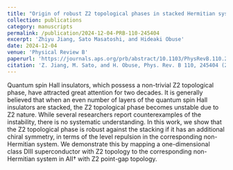 ```yaml
---
title: "Origin of robust Z2 topological phases in stacked Hermitian systems: Non-Hermitian level repulsion"
collection: publications
category: manuscripts
permalink: /publication/2024-12-04-PRB-110-245404
excerpt: 'Zhiyu Jiang, Sato Masatoshi, and Hideaki Obuse'
date: 2024-12-04
venue: 'Physical Review B'
paperurl: 'https://journals.aps.org/prb/abstract/10.1103/PhysRevB.110.245404'
citation: 'Z. Jiang, M. Sato, and H. Obuse, Phys. Rev. B 110, 245404 (2024).'
---
```


Quantum spin Hall insulators, which possess a non-trivial Z2 topological phase, have attracted great attention for two decades. It is generally believed that when an even number of layers of the quantum spin Hall insulators are stacked, the Z2 topological phase becomes unstable due to Z2 nature. While several researchers report counterexamples of the instability, there is no systematic understanding. In this work, we show that the Z2 topological phase is robust against the stacking if it has an additional chiral symmetry, in terms of the level repulsion in the corresponding non-Hermitian system. We demonstrate this by mapping a one-dimensional class DIII superconductor with Z2 topology to the corresponding non-Hermitian system in AII† with Z2 point-gap topology.
